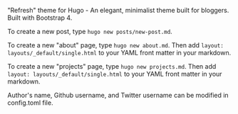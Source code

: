 "Refresh" theme for Hugo - An elegant, minimalist theme built for bloggers. Built with Bootstrap 4.

To create a new post, type `hugo new posts/new-post.md`.

To create a new "about" page, type `hugo new about.md`. Then add `layout: layouts/_default/single.html` to your YAML front matter in your markdown.

To create a new "projects" page, type `hugo new projects.md`. Then add `layout: layouts/_default/single.html` to your YAML front matter in your markdown.

Author's name, Github username, and Twitter username can be modified in config.toml file.
